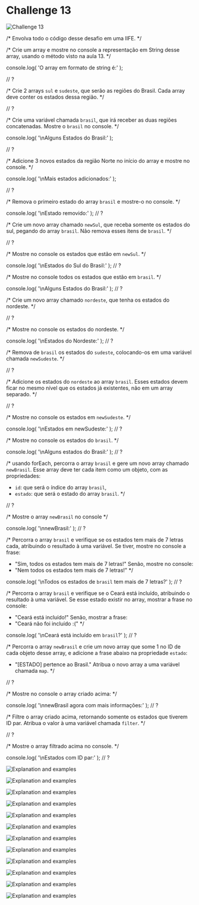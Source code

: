 # Challenge 13

![Challenge 13](https://github.com/Clara-Pacheco/exe-curso-js-ninja/blob/main/images/Curso%20JavaScript%20Ninja%20_%20Udemy%20-%20Google%20Chrome%2010_10_2022%2009_42_27.png)

/*
Envolva todo o código desse desafio em uma IIFE.
*/


/*
Crie um array e mostre no console a representação em String desse array,
usando o método visto na aula 13.
*/

console.log( 'O array em formato de string é:' );

// ?

/*
Crie 2 arrays `sul` e `sudeste`, que serão as regiões do Brasil.
Cada array deve conter os estados dessa região.
*/

// ?

/*
Crie uma variável chamada `brasil`, que irá receber as duas regiões
concatenadas. Mostre o `brasil` no console.
*/

console.log( '\nAlguns Estados do Brasil:' );

// ?

/*
Adicione 3 novos estados da região Norte no início do array e mostre no console.
*/

console.log( '\nMais estados adicionados:' );

// ?

/*
Remova o primeiro estado do array `brasil` e mostre-o no console.
*/

console.log( '\nEstado removido:' );
// ?


/*
Crie um novo array chamado `newSul`, que receba somente os estados do sul,
pegando do array `brasil`. Não remova esses itens de `brasil`.
*/

// ?

/*
Mostre no console os estados que estão em `newSul`.
*/

console.log( '\nEstados do Sul do Brasil:' );
// ?

/*
Mostre no console todos os estados que estão em `brasil`.
*/

console.log( '\nAlguns Estados do Brasil:' );
// ?

/*
Crie um novo array chamado `nordeste`, que tenha os estados do nordeste.
*/

// ?

/*
Mostre no console os estados do nordeste.
*/

console.log( '\nEstados do Nordeste:' );
// ?

/*
Remova de `brasil` os estados do `sudeste`, colocando-os em uma variável
chamada `newSudeste`.
*/

// ?

/*
Adicione os estados do `nordeste` ao array `brasil`. Esses estados devem
ficar no mesmo nível que os estados já existentes, não em um array separado.
*/

// ?

/*
Mostre no console os estados em `newSudeste`.
*/

console.log( '\nEstados em newSudeste:' );
// ?

/*
Mostre no console os estados do `brasil`.
*/

console.log( '\nAlguns estados do Brasil:' );
// ?

/*
usando forEach, percorra o array `brasil` e gere um novo array chamado
`newBrasil`. Esse array deve ter cada item como um objeto, com as
propriedades:
- `id`: que será o índice do array `brasil`,
- `estado`: que será o estado do array `brasil`.
*/

// ?

/*
Mostre o array `newBrasil` no console
*/

console.log( '\nnewBrasil:' );
// ?

/*
Percorra o array `brasil` e verifique se os estados tem mais de 7 letras cada,
atribuindo o resultado à uma variável. Se tiver, mostre no console a frase:
- "Sim, todos os estados tem mais de 7 letras!"
Senão, mostre no console:
- "Nem todos os estados tem mais de 7 letras!"
*/

console.log( '\nTodos os estados de `brasil` tem mais de 7 letras?' );
// ?

/*
Percorra o array `brasil` e verifique se o Ceará está incluído, atribuindo o
resultado à uma variável. Se esse estado existir no array, mostrar a frase no
console:
- "Ceará está incluído!"
Senão, mostrar a frase:
- "Ceará não foi incluído :("
*/

console.log( '\nCeará está incluído em `brasil`?' );
// ?

/*
Percorra o array `newBrasil` e crie um novo array que some 1 no ID de cada
objeto desse array, e adicione a frase abaixo na propriedade `estado`:
- "[ESTADO] pertence ao Brasil."
Atribua o novo array a uma variável chamada `map`.
*/

// ?

/*
Mostre no console o array criado acima:
*/

console.log( '\nnewBrasil agora com mais informações:' );
// ?

/*
Filtre o array criado acima, retornando somente os estados que tiverem
ID par. Atribua o valor à uma variável chamada `filter`.
*/

// ?

/*
Mostre o array filtrado acima no console.
*/

console.log( '\nEstados com ID par:' );
// ?

![Explanation and examples](https://github.com/Clara-Pacheco/exe-curso-js-ninja/blob/main/SECAO%2013%20-%20AULA%2013/1.png)

![Explanation and examples](https://github.com/Clara-Pacheco/exe-curso-js-ninja/blob/main/SECAO%2013%20-%20AULA%2013/2.png)

![Explanation and examples](https://github.com/Clara-Pacheco/exe-curso-js-ninja/blob/main/SECAO%2013%20-%20AULA%2013/3.png)

![Explanation and examples](https://github.com/Clara-Pacheco/exe-curso-js-ninja/blob/main/SECAO%2013%20-%20AULA%2013/4.png)

![Explanation and examples](https://github.com/Clara-Pacheco/exe-curso-js-ninja/blob/main/SECAO%2013%20-%20AULA%2013/5.png)

![Explanation and examples](https://github.com/Clara-Pacheco/exe-curso-js-ninja/blob/main/SECAO%2013%20-%20AULA%2013/6.png)

![Explanation and examples](https://github.com/Clara-Pacheco/exe-curso-js-ninja/blob/main/SECAO%2013%20-%20AULA%2013/7.png)

![Explanation and examples](https://github.com/Clara-Pacheco/exe-curso-js-ninja/blob/main/SECAO%2013%20-%20AULA%2013/8.png)

![Explanation and examples](https://github.com/Clara-Pacheco/exe-curso-js-ninja/blob/main/SECAO%2013%20-%20AULA%2013/9.png)

![Explanation and examples](https://github.com/Clara-Pacheco/exe-curso-js-ninja/blob/main/SECAO%2013%20-%20AULA%2013/10.png)

![Explanation and examples](https://github.com/Clara-Pacheco/exe-curso-js-ninja/blob/main/SECAO%2013%20-%20AULA%2013/11.png)

![Explanation and examples](https://github.com/Clara-Pacheco/exe-curso-js-ninja/blob/main/SECAO%2013%20-%20AULA%2013/12.png)

